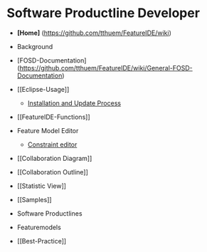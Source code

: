 # Software Productline Developer

* **[Home]** (https://github.com/tthuem/FeatureIDE/wiki)

* Background
* [FOSD-Documentation] (https://github.com/tthuem/FeatureIDE/wiki/General-FOSD-Documentation)
* [[Eclipse-Usage]]
  * [Installation and Update Process](https://github.com/tthuem/FeatureIDE/wiki/Installation-And-Update-Process)
* [[FeatureIDE-Functions]]

* Feature Model Editor
  * [Constraint editor](https://github.com/tthuem/FeatureIDE/wiki/Constraint-Editing-and-the-Constraint-Dialog)
* [[Collaboration Diagram]]
* [[Collaboration Outline]]
* [[Statistic View]]
* [[Samples]]
* Software Productlines
* Featuremodels
* [[Best-Practice]]
